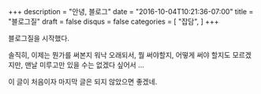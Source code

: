 +++
description = "안녕, 블로그"
date = "2016-10-04T10:21:36-07:00"
title = "블로그질"
draft = false
disqus = false
categories = [
  "잡담",
]
+++

블로그질을 시작했다.

솔직히, 이제는 뭔가를 써본지 워낙 오래되서, 뭘 써야할지, 어떻게 써야 할지도
모르겠지만, 맨날 미루고만 있을 수는 없겠다 싶어서 ...

이 글이 처음이자 마지막 글은 되지 않았으면 좋겠네.
